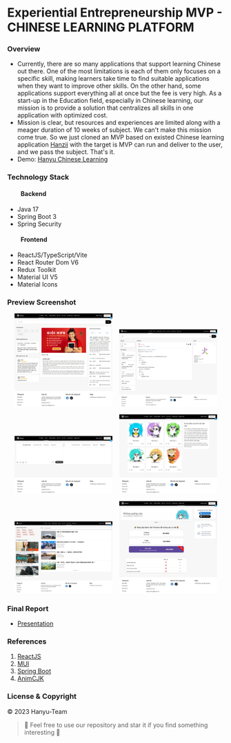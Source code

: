 # Experiential Entrepreneurship MVP - CHINESE LEARNING PLATFORM

### Overview

- Currently, there are so many applications that support learning Chinese out there.
  One of the most limitations is each of them only focuses on a specific skill,
  making learners take time to find suitable applications when they want to improve other skills.
  On the other hand, some applications support everything all at once but the
  fee is very high. As a start-up in the Education field, especially in Chinese learning,
  our mission is to provide a solution that centralizes all skills in one application with
  optimized cost.
- Mission is clear, but resources and experiences are limited along with a meager duration of 10 weeks
  of subject. We can't make this mission come true. So we just cloned an MVP based on existed Chinese
  learning application [Hanzii](https://hanzii.net) with the target is MVP can run and deliver to the user,
  and we pass the subject. That's it.
- Demo: [Hanyu Chinese Learning](https://hanyu-chinesee-learning.vercel.app)

### Technology Stack

#### &emsp;&emsp; Backend

- Java 17
- Spring Boot 3
- Spring Security

#### &emsp;&emsp; Frontend

- ReactJS/TypeScript/Vite
- React Router Dom V6
- Redux Toolkit
- Material UI V5
- Material Icons

### Preview Screenshot

<div  align="center">

<img src="https://github.com/khoahd7621/exe201-mvp/blob/main/images/1.jpeg" alt="Dictionary page" width="45%" /> &nbsp;&nbsp; <img src="https://github.com/khoahd7621/exe201-mvp/blob/main/images/2.jpeg" alt="Word page" width="45%" />

<img  src="https://github.com/khoahd7621/exe201-mvp/blob/main/images/3.jpeg" alt="Translate page" width="45%" /> &nbsp;&nbsp; <img src="https://github.com/khoahd7621/exe201-mvp/blob/main/images/4.jpeg" alt="Test page" width="45%" />

<img  src="https://github.com/khoahd7621/exe201-mvp/blob/main/images/5.jpeg" alt="Reading page" width="45%" /> &nbsp;&nbsp; <img src="https://github.com/khoahd7621/exe201-mvp/blob/main/images/6.jpeg" alt="Upgrade Page" width="45%" />

</div>

### Final Report

- [Presentation](https://github.com/khoahd7621/exe201-mvp/blob/main/documents/EXE201_MEICHAN%20GROUP_SU23.pdf)

### References

1. [ReactJS](https://react.dev)
2. [MUI](https://mui.com)
3. [Spring Boot](https://spring.io/projects/spring-boot)
4. [AnimCJK](https://github.com/parsimonhi/animCJK)

### License & Copyright

&copy; 2023 Hanyu-Team

> :love_you_gesture: Feel free to use our repository and star it if you find something interesting :love_you_gesture:
